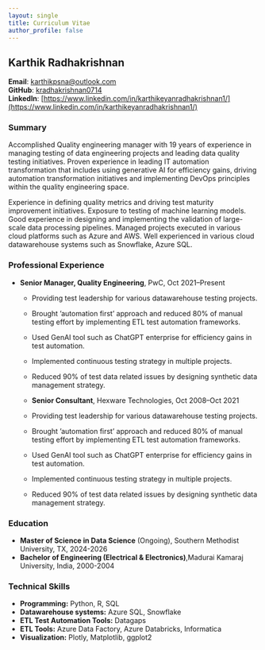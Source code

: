 ```yaml
---
layout: single
title: Curriculum Vitae
author_profile: false
---
```



## Karthik Radhakrishnan
**Email**: karthikpsna@outlook.com  
**GitHub**: [kradhakrishnan0714](https://github.com/kradhakrishnan0714)  
**LinkedIn**: [https://www.linkedin.com/in/karthikeyanradhakrishnan1/](https://www.linkedin.com/in/karthikeyanradhakrishnan1/)


### Summary

Accomplished Quality engineering manager with 19 years of experience in managing testing of data engineering projects and leading data quality testing initiatives. Proven experience in leading IT automation transformation that includes using generative AI for efficiency gains, driving automation transformation initiatives and implementing DevOps principles within the quality engineering space.

Experience in defining quality metrics and driving test maturity improvement initiatives. Exposure to testing of machine learning models. Good experience in designing and implementing the validation of large-scale data processing pipelines. Managed projects executed in various cloud platforms such as Azure and AWS. Well experienced in various cloud datawarehouse systems such as Snowflake, Azure SQL.

### Professional Experience
- **Senior Manager, Quality Engineering**, PwC, Oct 2021–Present  
  - Providing test leadership for various datawarehouse testing projects.  
  - Brought ’automation first’ approach and reduced 80% of manual testing effort by implementing ETL test automation frameworks.
  - Used GenAI tool such as ChatGPT enterprise for efficiency gains in test automation.
  - Implemented continuous testing strategy in multiple projects.
  - Reduced 90% of test data related issues by designing synthetic data management strategy.

  - **Senior Consultant**, Hexware Technologies, Oct 2008–Oct 2021  
  - Providing test leadership for various datawarehouse testing projects.  
  - Brought ’automation first’ approach and reduced 80% of manual testing effort by implementing ETL test automation frameworks.
  - Used GenAI tool such as ChatGPT enterprise for efficiency gains in test automation.
  - Implemented continuous testing strategy in multiple projects.
  - Reduced 90% of test data related issues by designing synthetic data management strategy.

### Education
- **Master of Science in Data Science** (Ongoing), Southern Methodist University, TX, 2024-2026
- **Bachelor of Engineering (Electrical & Electronics)**,Madurai Kamaraj University, India, 2000-2004


### Technical Skills
- **Programming:** Python, R, SQL  
- **Datawarehouse systems:** Azure SQL, Snowflake
- **ETL Test Automation Tools:** Datagaps
- **ETL Tools:** Azure Data Factory, Azure Databricks, Informatica  
- **Visualization:** Plotly, Matplotlib, ggplot2